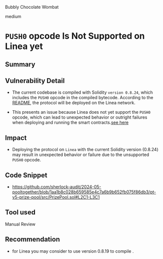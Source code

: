 Bubbly Chocolate Wombat

medium

# `PUSH0` opcode Is Not Supported on Linea yet

## Summary

## Vulnerability Detail
 - The current codebase is compiled with Solidity `version 0.8.24`, which includes the `PUSH0` opcode in the compiled bytecode. According to the [README](https://github.com/sherlock-audit/2024-05-pooltogether?tab=readme-ov-file#q-on-what-chains-are-the-smart-contracts-going-to-be-deployed), the protocol will be deployed on the Linea network.
 
 -  This presents an issue because Linea does not yet support the `PUSH0` opcode, which can lead to unexpected behavior or outright failures when deploying and running the smart contracts.[see here](https://docs.linea.build/developers/quickstart/ethereum-differences#evm-opcodes)
 
## Impact
- Deploying the protocol on `Linea` with the current Solidity version (0.8.24) may result in unexpected behavior or failure due to the unsupported `PUSH0` opcode.
## Code Snippet
- https://github.com/sherlock-audit/2024-05-pooltogether/blob/1aa1b8c028b659585e4c7a6b9b652fb075f86db3/pt-v5-prize-pool/src/PrizePool.sol#L2C1-L3C1
## Tool used
 Manual Review
## Recommendation
- for Linea you may consider to use version 0.8.19 to compile .
